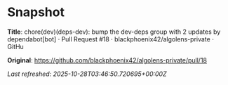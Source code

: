 # Snapshot

**Title**: chore(dev)(deps-dev): bump the dev-deps group with 2 updates by dependabot[bot] · Pull Request #18 · blackphoenix42/algolens-private · GitHu

**Original**: <https://github.com/blackphoenix42/algolens-private/pull/18>

_Last refreshed: 2025-10-28T03:46:50.720695+00:00Z_
